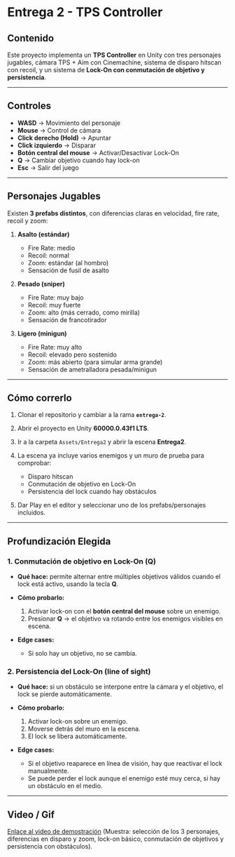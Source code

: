 

# Entrega 2 - TPS Controller 

## Contenido

Este proyecto implementa un **TPS Controller** en Unity con tres personajes jugables, cámara TPS + Aim con Cinemachine, sistema de disparo hitscan con recoil, y un sistema de **Lock-On con conmutación de objetivo y persistencia**.

---

## Controles

* **WASD** → Movimiento del personaje
* **Mouse** → Control de cámara 
* **Click derecho (Hold)** → Apuntar 
* **Click izquierdo** → Disparar 
* **Botón central del mouse** → Activar/Desactivar Lock-On
* **Q** → Cambiar objetivo cuando hay lock-on
* **Esc** → Salir del juego

---

## Personajes Jugables

Existen **3 prefabs distintos**, con diferencias claras en velocidad, fire rate, recoil y zoom:

1. **Asalto (estándar)**

   * Fire Rate: medio
   * Recoil: normal
   * Zoom: estándar (al hombro)
   * Sensación de fusil de asalto

2. **Pesado (sniper)**

   * Fire Rate: muy bajo
   * Recoil: muy fuerte
   * Zoom: alto (más cerrado, como mirilla)
   * Sensación de francotirador

3. **Ligero (minigun)**

   * Fire Rate: muy alto
   * Recoil: elevado pero sostenido
   * Zoom: más abierto (para simular arma grande)
   * Sensación de ametralladora pesada/minigun

---

## Cómo correrlo

1. Clonar el repositorio y cambiar a la rama **`entrega-2`**.
2. Abrir el proyecto en Unity **60000.0.43f1 LTS**.
3. Ir a la carpeta `Assets/Entrega2` y abrir la escena **Entrega2**.
4. La escena ya incluye varios enemigos y un muro de prueba para comprobar:

   * Disparo hitscan
   * Conmutación de objetivo en Lock-On
   * Persistencia del lock cuando hay obstáculos
5. Dar Play en el editor y seleccionar uno de los prefabs/personajes incluidos.

---

## Profundización Elegida

### 1. Conmutación de objetivo en Lock-On (Q)

* **Qué hace:** permite alternar entre múltiples objetivos válidos cuando el lock está activo, usando la tecla **Q**.
* **Cómo probarlo:**

  1. Activar lock-on con el **botón central del mouse** sobre un enemigo.
  2. Presionar **Q** → el objetivo va rotando entre los enemigos visibles en escena.
* **Edge cases:**

  * Si solo hay un objetivo, no se cambia.

### 2. Persistencia del Lock-On (line of sight)

* **Qué hace:** si un obstáculo se interpone entre la cámara y el objetivo, el lock se pierde automáticamente.
* **Cómo probarlo:**

  1. Activar lock-on sobre un enemigo.
  2. Moverse detrás del muro en la escena.
  3. El lock se libera automáticamente.
* **Edge cases:**

  * Si el objetivo reaparece en línea de visión, hay que reactivar el lock manualmente.
  * Se puede perder el lock aunque el enemigo esté muy cerca, si hay un obstáculo en el medio.

---

## Video / Gif

[Enlace al video de demostración](https://youtu.be/tf8l9jCpbuU)
(Muestra: selección de los 3 personajes, diferencias en disparo y zoom, lock-on básico, conmutación de objetivos y persistencia con obstáculos).



